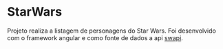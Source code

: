 # StarWars

Projeto realiza a listagem de personagens do Star Wars. 
Foi desenvolvido com o framework angular e como fonte de dados a api <a href="https://swapi.dev/" target="_blank">swapi</a>. 
